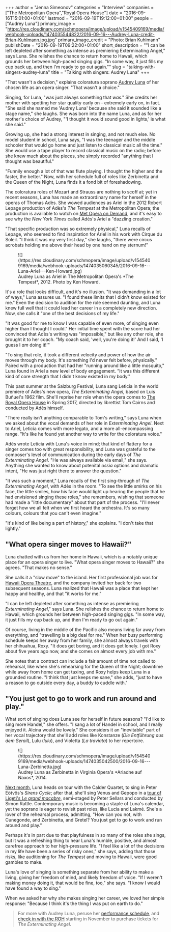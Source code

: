 +++
author = "Jenna Simeonov"
categories = "Interview"
companies = ["The Metropolitan Opera","Royal Opera House"]
date = "2016-09-16T15:01:00+01:00"
lastmod = "2016-09-19T19:12:00+01:00"
people = ["Audrey Luna"]
primary_image = "https://res.cloudinary.com/schmopera/image/upload/v1545409169/media/webhook-uploads/1474035544822/2016-09-16---Audrey-Luna-credit-Brian-Kuhlmann.jpg.jpg"
primary_image_credit = "Photo: Brian Kuhlmann"
publishDate = "2016-09-19T09:22:00+01:00"
short_description = "&quot;I can be left depleted after something as intense as premiering Exterminating Angel,&quot; says Luna. She relishes the chance to return home to Hawaii, which grounds her between high-paced singing gigs. &quot;In some way, it just fills my cup back up, and then I&#039;m ready to go out again.&quot;"
slug = "talking-with-singers-audrey-luna"
title = "Talking with singers: Audrey Luna"
+++

"That wasn't a decision," explains coloratura soprano [Audrey Luna](/scene/people/audrey-luna/) of her chosen life as an opera singer. "That wasn't a choice." 

Singing, for Luna, "was just always something that *was*." She credits her mother with spotting her star quality early on - extremely early on, in fact. "She said she named me 'Audrey Luna' because she said it sounded like a stage name," she laughs. She was born into the name Luna, and as for her mother's choice of Audrey, "'I thought it would sound good in lights,' is what she said."

Growing up, she had a strong interest in singing, and not much else. No model student in school, Luna says, "I was the teenager and the middle schooler that would go home and just listen to classical music all the time." She would use a tape player to record classical music on the radio; before she knew much about the pieces, she simply recorded "anything that I thought was beautiful."

"Funnily enough a lot of that was flute playing. I thought the higher and the faster, the better." Now, with her schedule full of roles like Zerbinetta and the Queen of the Night, Luna finds it a fond bit of foreshadowing.

The coloratura roles of Mozart and Strauss are nothing to scoff at; yet in recent seasons, Luna has made an extraordinary name for herself in the operas of Thomas Adès. She wowed audiences as Ariel in the 2012 Robert Lepage production of Adès's *The Tempest* at the Metropolitan Opera; the production is available to watch on [Met Opera on Demand](https://metopera.org/Season/On-Demand/), and it's easy to see why the *New York Times* called Adès's Ariel a "dazzling creation."

"That specific production was so extremely physical," Luna recalls of Lepage, who seemed to find inspiration for Ariel in his work with Cirque du Soleil. "I think it was my very first day," she laughs, "there were circus acrobats holding me above their head by one hand on my sternum!"

<figure data-type="image">
![](https://res.cloudinary.com/schmopera/image/upload/v1545409169/media/webhook-uploads/1474035060345/2016-09-16---Luna-Ariel---Ken-Howard.jpg)
<figcaption>Audrey Luna as Ariel in The Metropolitan Opera's *The Tempest*, 2012. Photo by Ken Howard.</figcaption>
</figure>

It's a role that looks difficult, and it's no illusion. "It was demanding in a lot of ways," Luna assures us. "I found these limits that I didn't know existed for me." Even the decision to audition for the role seemed daunting, and Luna knew full well that it could lead her career in a completely new direction. Now, she calls it "one of the best decisions of my life."

"It was good for me to know I was capable of even more, of singing even higher than I thought I could." Her initial time spent with the score had her convinced that Adès's writing was "impossible," but like any other role, she brought it to her coach. "My coach said, 'well, you're doing it!' And I said, 'I guess I *am* doing it!'"

"To sing that role, it took a different velocity and power of how the air moves through my body. It's something I'd never felt before, physically." Paired with a production that had her "running around like a little mosquito," Luna found in Ariel a new level of body engagement. "It was this different kind of core strength that I didn't know existed in my body."

This past summer at the Salzburg Festival, Luna sang Leticia in the world premiere of Adès's new opera, *The Exterminating Angel*, based on Luis Buñuel's 1962 film. She'll reprise her role when the opera comes to [The Royal Opera House](http://www.roh.org.uk/productions/the-exterminating-angel-by-tom-cairns) in Spring 2017, directed by librettist Tom Cairns and conducted by Adès himself. 

"There really isn't anything comparable to Tom's writing," says Luna when we asked about the vocal demands of her role in *Exterminating Angel*. Next to Ariel, Leticia comes with more legato, and a more all-encompassing range. "It's like he found yet another way to write for the coloratura voice." 

Adès wrote Leticia with Luna's voice in mind; that kind of flattery for a singer comes too with great responsibility, and Luna was grateful to the composer's level of communication during the early days of *The Exterminating Angel*. "He was always available via email," she says. Anything she wanted to know about potenital *ossia* options and dramatic intent, "He was just right there to answer the question."

"It was such a moment," Luna recalls of the first sing-through of *The Exterminating Angel*, with Adès in the room. "To see the little smirks on his face, the little smiles, how his face would light up hearing the people that he had envisioned singing these roles," she remembers, wishing that someone had made a "little documentary" about that part of the process. "I'll never forget how we all felt when we first heard the orchestra. It's so many colours, colours that you can't even imagine."

"It's kind of like being a part of history," she explains. "I don't take that lightly." 

## "What opera singer moves to Hawaii?"

Luna chatted with us from her home in Hawaii, which is a notably unique place for an opera singer to live. "What opera singer moves to Hawaii?" she agrees. "That makes no sense."

She calls it a "slow move" to the island. Her first professional job was for [Hawaii Opera Theatre](https://hawaiiopera.org/), and the company invited her back for two subsequent seasons. Luna realized that Hawaii was a place that kept her happy and healthy, and that "it works for me." 

"I can be left depleted after something as intense as premiering *Exterminating Angel*," says Luna. She relishes the chance to return home to Hawaii, which grounds her between high-paced singing gigs. "In some way, it just fills my cup back up, and then I'm ready to go out again."

Of course, living in the middle of the Pacific also means living far away from everything, and "travelling is a big deal for me." When her busy performing schedule keeps her away from her family, she almost always travels with her chihuahua, Roxy. "It does get boring, and it does get lonely. I got Roxy about five years ago now, and she comes on almost every job with me." 

She notes that a contract can include a fair amount of time not called to rehearsal, like when she's rehearsing for the Queen of the Night; downtime while away from home can get taxing, and Roxy helps keep Luna in a grounded routine. "I think that just keeps me sane," she adds, "just to have a reason to go outside every day, a buddy to cuddle with."

## "You just get to go to work and run around and play."

What sort of singing does Luna see for herself in future seasons? "I'd like to sing more Handel," she offers. "I sang a lot of Handel in school, and I really enjoyed it. Alcina would be lovely." She considers it an "inevitable" part of her vocal trajectory that she'll add roles like Konstanze (*Die Entführung aus dem Serail*), Lulu (*lulu*), and Violetta (*La traviata*) to her repertoire. 

<figure data-type="image">
![](https://res.cloudinary.com/schmopera/image/upload/v1545409169/media/webhook-uploads/1474035042500/2016-09-16---Luna-Zerbinetta.jpg)
<figcaption>Audrey Luna as Zerbinetta in Virginia Opera's *Ariadne auf Naxos*, 2014.</figcaption>
</figure>

[Next month](http://audrey-luna.com/schedule/), Luna heads on tour with the Calder Quartet, to sing in Peter Eötvös's *Sirens Cycle*; after that, she'll sing Venus and Gepopo in a [tour of Ligeti's *Le grand macabre*](https://www.barbican.org.uk/music/event-detail.asp?ID=19270), semi-staged by Peter Sellars and conducted by Simon Rattle. Contemporary music is becoming a staple of Luna's calendar, yet the soprano is eager to revisit past roles, like Lucia and Lakmé. She's a lover of the rehearsal process, admitting, "How can you not, with Cunegonde, and Zerbinetta, and Gretel? You just get to go to work and run around and play."

Perhaps it's in part due to that playfulness in so many of the roles she sings, but it was a refreshing thing to hear Luna's humble, positive, and almost carefree approach to her high-pressure life. "I feel like a lot of the decisions in my life have been a series of risky ones," she says, adding that those risks, like auditioning for *The Tempest* and moving to Hawaii, were good gambles to make.

Luna's love of singing is something separate from her ability to make a living, giving her freedom of mind, and likely freedom of voice. "If I weren't making money doing it, that would be fine, too," she says. "I know I would have found a way to sing."

When we asked her why she makes singing her career, we loved her simple response: "Because I think it's the thing I was put on earth to do."

>For more with Audrey Luna, peruse her [performance schedule](http://audrey-luna.com/schedule/), and [check in with the ROH](http://www.roh.org.uk/seasons/2016-17/spring) starting in November to purchase tickets for *The Exterminating Angel*.
